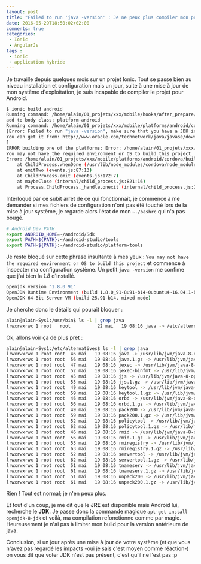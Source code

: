 ```yaml
---
layout: post
title: "Failed to run 'java -version' : Je ne peux plus compiler mon projet Ionic"
date: 2016-05-29T18:50:02+02:00
comments: true
categories: 
 - Ionic
 - AngularJs
tags :
 - ionic
 - application hybride
---
```


Je travaille depuis quelques mois sur un projet Ionic. Tout se passe bien au niveau installation et configuration mais un jour, suite à une mise à jour de mon système d'exploitation, je suis incapable de compiler le projet pour Android.

```bash
$ ionic build android
Running command: /home/alain/01_projets/xxx/mobile/hooks/after_prepare/010_add_platform_class.js /home/alain/01_projets/xxx/mobile
add to body class: platform-android
Running command: /home/alain/01_projets/xxx/mobile/platforms/android/cordova/build 
[Error: Failed to run "java -version", make sure that you have a JDK installed.
You can get it from: http://www.oracle.com/technetwork/java/javase/downloads.
]
ERROR building one of the platforms: Error: /home/alain/01_projets/xxx/mobile/platforms/android/cordova/build: Command failed with exit code 2
You may not have the required environment or OS to build this project
Error: /home/alain/01_projets/xxx/mobile/platforms/android/cordova/build: Command failed with exit code 2
    at ChildProcess.whenDone (/usr/lib/node_modules/cordova/node_modules/cordova-lib/src/cordova/superspawn.js:139:23)
    at emitTwo (events.js:87:13)
    at ChildProcess.emit (events.js:172:7)
    at maybeClose (internal/child_process.js:821:16)
    at Process.ChildProcess._handle.onexit (internal/child_process.js:211:5)
```

Interloqué par ce subit arret de ce qui fonctionnait, je commence à me demander si mes fichiers de configuration n'ont pas été touché lors de la mise à jour système, je regarde alors l'état de mon `~./bashrc` qui n'a pas bougé.

```bash
# Android Dev PATH
export ANDROID_HOME=~/android/Sdk
export PATH=${PATH}:~/android-studio/tools
export PATH=${PATH}:~/android-studio/platform-tools
```

Je reste bloqué sur cette phrase insultante à mes yeux : `You may not have the required environment or OS to build this project` et commence à inspecter ma configuration système. Un petit `java -version` me confime que j'ai bien la *1.8* d'installé.

```bash
openjdk version "1.8.0_91"
OpenJDK Runtime Environment (build 1.8.0_91-8u91-b14-0ubuntu4~16.04.1-b14)
OpenJDK 64-Bit Server VM (build 25.91-b14, mixed mode)
```

Je cherche donc le détails qui pourait bloquer :

```bash
alain@alain-Sys1:/usr/bin$ ls -l | grep java 
lrwxrwxrwx 1 root   root          22 mai   19 08:16 java -> /etc/alternatives/java
```

Ok, allons voir ça de plus pret :

```bash
alain@alain-Sys1:/etc/alternatives$ ls -l | grep java 
lrwxrwxrwx 1 root root  46 mai   19 08:16 java -> /usr/lib/jvm/java-8-openjdk-amd64/jre/bin/java
lrwxrwxrwx 1 root root  56 mai   19 08:16 java.1.gz -> /usr/lib/jvm/java-8-openjdk-amd64/jre/man/man1/java.1.gz
lrwxrwxrwx 1 root root  47 mai   19 08:16 jexec -> /usr/lib/jvm/java-8-openjdk-amd64/jre/lib/jexec
lrwxrwxrwx 1 root root  52 mai   19 08:16 jexec-binfmt -> /usr/lib/jvm/java-8-openjdk-amd64/jre/lib/jar.binfmt
lrwxrwxrwx 1 root root  45 mai   19 08:16 jjs -> /usr/lib/jvm/java-8-openjdk-amd64/jre/bin/jjs
lrwxrwxrwx 1 root root  55 mai   19 08:16 jjs.1.gz -> /usr/lib/jvm/java-8-openjdk-amd64/jre/man/man1/jjs.1.gz
lrwxrwxrwx 1 root root  49 mai   19 08:16 keytool -> /usr/lib/jvm/java-8-openjdk-amd64/jre/bin/keytool
lrwxrwxrwx 1 root root  59 mai   19 08:16 keytool.1.gz -> /usr/lib/jvm/java-8-openjdk-amd64/jre/man/man1/keytool.1.gz
lrwxrwxrwx 1 root root  46 mai   19 08:16 orbd -> /usr/lib/jvm/java-8-openjdk-amd64/jre/bin/orbd
lrwxrwxrwx 1 root root  56 mai   19 08:16 orbd.1.gz -> /usr/lib/jvm/java-8-openjdk-amd64/jre/man/man1/orbd.1.gz
lrwxrwxrwx 1 root root  49 mai   19 08:16 pack200 -> /usr/lib/jvm/java-8-openjdk-amd64/jre/bin/pack200
lrwxrwxrwx 1 root root  59 mai   19 08:16 pack200.1.gz -> /usr/lib/jvm/java-8-openjdk-amd64/jre/man/man1/pack200.1.gz
lrwxrwxrwx 1 root root  52 mai   19 08:16 policytool -> /usr/lib/jvm/java-8-openjdk-amd64/jre/bin/policytool
lrwxrwxrwx 1 root root  62 mai   19 08:16 policytool.1.gz -> /usr/lib/jvm/java-8-openjdk-amd64/jre/man/man1/policytool.1.gz
lrwxrwxrwx 1 root root  46 mai   19 08:16 rmid -> /usr/lib/jvm/java-8-openjdk-amd64/jre/bin/rmid
lrwxrwxrwx 1 root root  56 mai   19 08:16 rmid.1.gz -> /usr/lib/jvm/java-8-openjdk-amd64/jre/man/man1/rmid.1.gz
lrwxrwxrwx 1 root root  53 mai   19 08:16 rmiregistry -> /usr/lib/jvm/java-8-openjdk-amd64/jre/bin/rmiregistry
lrwxrwxrwx 1 root root  63 mai   19 08:16 rmiregistry.1.gz -> /usr/lib/jvm/java-8-openjdk-amd64/jre/man/man1/rmiregistry.1.gz
lrwxrwxrwx 1 root root  52 mai   19 08:16 servertool -> /usr/lib/jvm/java-8-openjdk-amd64/jre/bin/servertool
lrwxrwxrwx 1 root root  62 mai   19 08:16 servertool.1.gz -> /usr/lib/jvm/java-8-openjdk-amd64/jre/man/man1/servertool.1.gz
lrwxrwxrwx 1 root root  51 mai   19 08:16 tnameserv -> /usr/lib/jvm/java-8-openjdk-amd64/jre/bin/tnameserv
lrwxrwxrwx 1 root root  61 mai   19 08:16 tnameserv.1.gz -> /usr/lib/jvm/java-8-openjdk-amd64/jre/man/man1/tnameserv.1.gz
lrwxrwxrwx 1 root root  51 mai   19 08:16 unpack200 -> /usr/lib/jvm/java-8-openjdk-amd64/jre/bin/unpack200
lrwxrwxrwx 1 root root  61 mai   19 08:16 unpack200.1.gz -> /usr/lib/jvm/java-8-openjdk-amd64/jre/man/man1/unpack200.1.gz
```

Rien ! Tout est normal; je n'en peux plus. 

Et tout d'un coup, je me dit que le **JRE** est disponible mais Android lui, recherche le **JDK**. Je passe donc la commande magique `apt-get install openjdk-8-jdk` et voilà, ma compilation refonctionne comme par magie. Heureusement je n'ai pas à limiter mon build pour la version antérieure de java.

Conclusion, si un jour après une mise à jour de votre système (et que vous n'avez pas regardé les impacts -oui je sais c'est moyen comme réaction-) on vous dit que voter JDK n'est pas présent, c'est qu'il ne l'est pas :p
